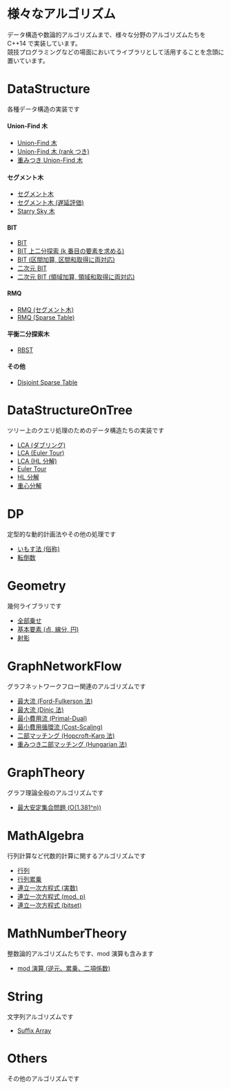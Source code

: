 # 様々なアルゴリズム
データ構造や数論的アルゴリズムまで、様々な分野のアルゴリズムたちを C++14 で実装しています。  
競技プログラミングなどの場面においてライブラリとして活用することを念頭に置いています。

# DataStructure
各種データ構造の実装です

#### Union-Find 木
- [Union-Find 木](https://github.com/drken1215/algorithm/blob/master/DataStructure/union_find_tree_simple.cpp)
- [Union-Find 木 (rank つき)](https://github.com/drken1215/algorithm/blob/master/DataStructure/union_find_tree.cpp)
- [重みつき Union-Find 木](https://github.com/drken1215/algorithm/blob/master/DataStructure/weighted_union_find_tree.cpp)
#### セグメント木
- [セグメント木](https://github.com/drken1215/algorithm/blob/master/DataStructure/segment_tree.cpp)
- [セグメント木 (遅延評価)](https://github.com/drken1215/algorithm/blob/master/DataStructure/segment_tree_delay.cpp)
- [Starry Sky 木](https://github.com/drken1215/algorithm/blob/master/DataStructure/starry_sky_tree.cpp)
#### BIT
- [BIT](https://github.com/drken1215/algorithm/blob/master/DataStructure/binary_indexed_tree.cpp)
- [BIT 上二分探索 (k 番目の要素を求める)](https://github.com/drken1215/algorithm/blob/master/DataStructure/binary_search_on_BIT.cpp)
- [BIT (区間加算, 区間和取得に両対応)](https://github.com/drken1215/algorithm/blob/master/DataStructure/binary_indexed_tree_RAQ.cpp)
- [二次元 BIT](https://github.com/drken1215/algorithm/blob/master/DataStructure/binary_indexed_tree_2D.cpp)
- [二次元 BIT (領域加算, 領域和取得に両対応)](https://github.com/drken1215/algorithm/blob/master/DataStructure/binary_indexed_tree_2D_RAQ.cpp)
#### RMQ
- [RMQ (セグメント木)](https://github.com/drken1215/algorithm/blob/master/DataStructure/range_minimum_query.cpp)
- [RMQ (Sparse Table)](https://github.com/drken1215/algorithm/blob/master/DataStructure/sparse_table.cpp)
#### 平衡二分探索木
- [RBST](https://github.com/drken1215/algorithm/blob/master/DataStructure/randomized_binary_search_tree.cpp)
#### その他
- [Disjoint Sparse Table](https://github.com/drken1215/algorithm/blob/master/DataStructure/disjoint_sparse_table.cpp)


# DataStructureOnTree
ツリー上のクエリ処理のためのデータ構造たちの実装です

- [LCA (ダブリング)]()
- [LCA (Euler Tour)]()
- [LCA (HL 分解)]()
- [Euler Tour](https://github.com/drken1215/algorithm/blob/master/DataStructureOnTree/euler_tour.cpp)
- [HL 分解](https://github.com/drken1215/algorithm/blob/master/DataStructureOnTree/heavy_light_decomposition.cpp)
- [重心分解]()


# DP
定型的な動的計画法やその他の処理です

- [いもす法 (俗称)](https://github.com/drken1215/algorithm/blob/master/DP/imos.cpp)
- [転倒数](https://github.com/drken1215/algorithm/blob/master/DP/inversion_number.cpp)


# Geometry
幾何ライブラリです

- [全部乗せ](https://github.com/drken1215/algorithm/blob/master/Geometry/All.cpp)
- [基本要素 (点, 線分, 円)](https://github.com/drken1215/algorithm/blob/master/Geometry/BasicElements.cpp)
- [射影](https://github.com/drken1215/algorithm/blob/master/Geometry/Projection.cpp)


# GraphNetworkFlow
グラフネットワークフロー関連のアルゴリズムです

- [最大流 (Ford-Fulkerson 法)]()
- [最大流 (Dinic 法)](https://github.com/drken1215/algorithm/blob/master/GraphNetworkFlow/max_flow_dinic.cpp)
- [最小費用流 (Primal-Dual)]()
- [最小費用循環流 (Cost-Scaling)]()
- [二部マッチング (Hopcroft-Karp 法)]()
- [重みつき二部マッチング (Hungarian 法)]()


# GraphTheory
グラフ理論全般のアルゴリズムです

- [最大安定集合問題 (O(1.381^n))](https://github.com/drken1215/algorithm/blob/master/GraphTheory/maximum_stable_set.cpp)


# MathAlgebra
行列計算など代数的計算に関するアルゴリズムです

- [行列]()
- [行列累乗]()
- [連立一次方程式 (実数)]()
- [連立一次方程式 (mod. p)]()
- [連立一次方程式 (bitset)]()


# MathNumberTheory
整数論的アルゴリズムたちです、mod 演算も含みます

- [mod 演算 (逆元、累乗、二項係数)](https://github.com/drken1215/algorithm/blob/master/MathNumberTheory/mod.cpp)


# String
文字列アルゴリズムです

- [Suffix Array](https://github.com/drken1215/algorithm/blob/master/String/suffix_array.cpp)


# Others
その他のアルゴリズムです



